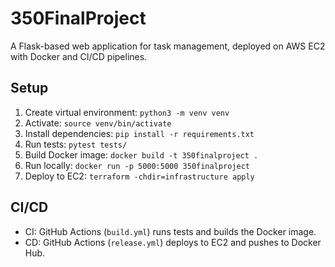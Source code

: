 # 350FinalProject

A Flask-based web application for task management, deployed on AWS EC2 with Docker and CI/CD pipelines.

## Setup
1. Create virtual environment: `python3 -m venv venv`
2. Activate: `source venv/bin/activate`
3. Install dependencies: `pip install -r requirements.txt`
4. Run tests: `pytest tests/`
5. Build Docker image: `docker build -t 350finalproject .`
6. Run locally: `docker run -p 5000:5000 350finalproject`
7. Deploy to EC2: `terraform -chdir=infrastructure apply`

## CI/CD
- CI: GitHub Actions (`build.yml`) runs tests and builds the Docker image.
- CD: GitHub Actions (`release.yml`) deploys to EC2 and pushes to Docker Hub. 